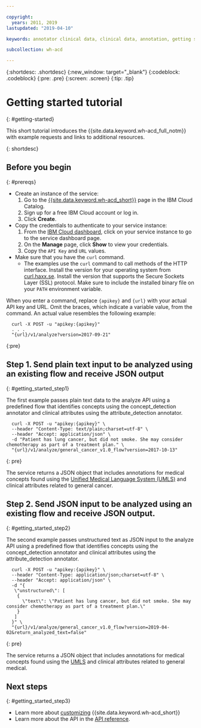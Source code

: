 ```yaml
---

copyright:
  years: 2011, 2019
lastupdated: "2019-04-10"

keywords: annotator clinical data, clinical data, annotation, getting started tutorial, IBM Cloud, annotator for clinical data

subcollection: wh-acd

---
```


{:shortdesc: .shortdesc}
{:new_window: target="_blank"}
{:codeblock: .codeblock}
{:pre: .pre}
{:screen: .screen}
{:tip: .tip}

<!-- Name your file `getting-started.md` and include it in the Learn nav group in your toc file. -->


# Getting started tutorial
{: #getting-started}

This short tutorial introduces the {{site.data.keyword.wh-acd_full_notm}} with example requests and links to additional resources.

{: shortdesc}

## Before you begin
{: #prereqs}

* Create an instance of the service:
  1. Go to the [{{site.data.keyword.wh-acd_short}}](https://test.cloud.ibm.com/catalog/services/wh-acd) page in the IBM Cloud Catalog.
  2. Sign up for a free IBM Cloud account or log in.
  3. Click **Create**.
* Copy the credentials to authenticate to your service instance:
  1. From the [IBM Cloud dashboard](https://test.cloud.ibm.com/dashboard/apps), click on your service instance to go to the service dashboard page.
  2. On the **Manage** page, click **Show** to view your credentials.
  3. Copy the `API Key` and `URL` values.
* Make sure that you have the `curl` command.
  * The examples use the `curl` command to call methods of the HTTP interface. Install the version for your operating system from [curl.haxx.se](https://curl.haxx.se). Install the version that supports the Secure Sockets Layer (SSL) protocol. Make sure to include the installed binary file on your `PATH` environment variable.  

When you enter a command, replace `{apikey}` and `{url}` with your actual API key and URL. Omit the braces, which indicate a variable value, from the command. An actual value resembles the following example:

```Curl
  curl -X POST -u "apikey:{apikey}"
  . . .
  "{url}/v1/analyze?version=2017-09-21"
```
{:pre}

## Step 1. Send plain text input to be analyzed using an existing flow and receive JSON output
{: #getting_started_step1}

The first example passes plain text data to the analyze API using a predefined flow that identifies concepts using the concept_detection annotator and clinical attributes using the attribute_detection annotator.

```Curl
  curl -X POST -u "apikey:{apikey}" \
  --header "Content-Type: text/plain;charset=utf-8" \
  --header "Accept: application/json" \
  -d "Patient has lung cancer, but did not smoke. She may consider chemotherapy as part of a treatment plan." \
  "{url}/v1/analyze/general_cancer_v1.0_flow?version=2017-10-13"
```
{: pre}

The service returns a JSON object that includes annotations for medical concepts found using the [Unified Medical Language System (UMLS)](https://www.nlm.nih.gov/research/umls/) and clinical attributes related to general cancer.

## Step 2. Send JSON input to be analyzed using an existing flow and receive JSON output.
{: #getting_started_step2}

The second example passes unstructured text as JSON input to the analyze API using a predefined flow that identifies concepts using the concept_detection annotator and clinical attributes using the attribute_detection annotator.

```Curl
  curl -X POST -u "apikey:{apikey}" \
  --header "Content-Type: application/json;charset=utf-8" \
  --header "Accept: application/json" \
  -d "{
   \"unstructured\": [
    {
      \"text\": \"Patient has lung cancer, but did not smoke. She may consider chemotherapy as part of a treatment plan.\"     
    }
   ]
  }" \
  "{url}/v1/analyze/general_cancer_v1.0_flow?version=2019-04-02&return_analyzed_text=false"
```
{: pre}

The service returns a JSON object that includes annotations for medical concepts found using the [UMLS](https://www.nlm.nih.gov/research/umls/) and clinical attributes related to general medical.


## Next steps
{: #getting_started_step3}

* Learn more about [customizing](/docs/services/wh-acd?topic=wh-acd-customizing#customizing)  {{site.data.keyword.wh-acd_short}}
* Learn more about the API in the [API reference](https://cloud.ibm.com/apidocs/wh-acd).
